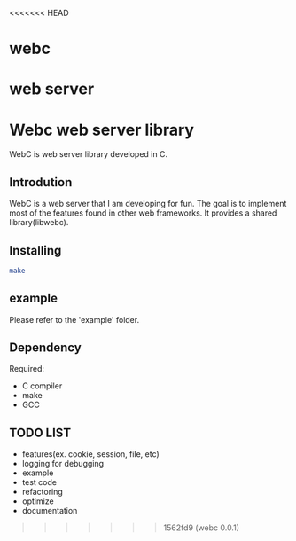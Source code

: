 <<<<<<< HEAD
# webc
web server
=======
# Webc web server library
WebC is web server library developed in C.

## Introdution
WebC is a web server that I am developing for fun.
The goal is to implement most of the features found in other web frameworks.
It provides a shared library(libwebc).


## Installing
```bash
make
```

## example
Please refer to the 'example' folder.

## Dependency
Required:
- C compiler
- make
- GCC

## TODO LIST
- features(ex. cookie, session, file, etc)
- logging for debugging
- example
- test code
- refactoring
- optimize
- documentation
>>>>>>> 1562fd9 (webc 0.0.1)

